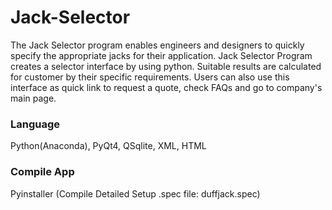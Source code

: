 # Jack-Selector
The Jack Selector program enables engineers and designers to quickly specify the appropriate jacks for their application. 
Jack Selector Program creates a selector interface by using python. Suitable results are calculated for customer by their specific requirements. Users can also use this interface as quick link to request a quote, check FAQs and go to company's main page.

### Language  
Python(Anaconda), PyQt4, QSqlite, XML, HTML

### Compile App
Pyinstaller (Compile Detailed Setup .spec file: duffjack.spec)
